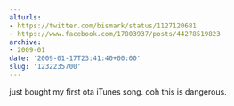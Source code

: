 ```yaml
---
alturls:
- https://twitter.com/bismark/status/1127120681
- https://www.facebook.com/17803937/posts/44278519823
archive:
- 2009-01
date: '2009-01-17T23:41:40+00:00'
slug: '1232235700'
---
```


just bought my first ota iTunes song. ooh this is dangerous.

